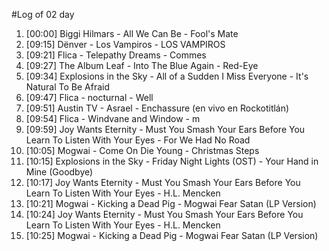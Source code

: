 #Log of 02 day

1. [00:00] Biggi Hilmars - All We Can Be - Fool's Mate
1. [09:15] Dënver - Los Vampiros - LOS VAMPIROS
1. [09:21] Flica - Telepathy Dreams - Commes
1. [09:27] The Album Leaf - Into The Blue Again - Red-Eye
1. [09:34] Explosions in the Sky - All of a Sudden I Miss Everyone - It's Natural To Be Afraid
1. [09:47] Flica - nocturnal - Well
1. [09:51] Austin TV - Asrael - Enchassure (en vivo en Rockotitlán)
1. [09:54] Flica - Windvane and Window - m
1. [09:59] Joy Wants Eternity - Must You Smash Your Ears Before You Learn To Listen With Your Eyes - For We Had No Road
1. [10:05] Mogwai - Come On Die Young - Christmas Steps
1. [10:15] Explosions in the Sky - Friday Night Lights (OST) - Your Hand in Mine (Goodbye)
1. [10:17] Joy Wants Eternity - Must You Smash Your Ears Before You Learn To Listen With Your Eyes - H.L. Mencken
1. [10:21] Mogwai - Kicking a Dead Pig - Mogwai Fear Satan (LP Version)
1. [10:24] Joy Wants Eternity - Must You Smash Your Ears Before You Learn To Listen With Your Eyes - H.L. Mencken
1. [10:25] Mogwai - Kicking a Dead Pig - Mogwai Fear Satan (LP Version)
